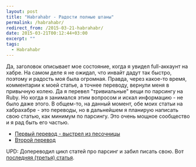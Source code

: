 ```yaml
---
layout: post
title: "Habrahabr - Радости полные штаны"
permalink: /habrahabr/
redirect_from: /2015-03-21-habrahabr/
date: 2015-03-21T00:12:44+03:00
excerpt: ""
tags:
  - Habrahabr
---
```


Да, заголовок описывает мое состояние, когда я увидел full-аккаунт на хабре. На самом деле я не ожидал, что инвайт дадут так быстро, поэтому и радость моя была огромная. Правда, через какое-то время, комментарии к моей статье, а точнее переводу, вернули меня в привычную колею. Да я перевел "тривиальные" вещи по парсингу на Ruby. Но когда я занимался этим вопросом и искал информацию - не было даже этого. В общем-то, на данный момент, обе моих статьи на хабрахабре - это переводы, но в дальнейшем я планирую написать свою статью, как минимум по парсингу. Это очень мощное сообщество и я рад быть его частью.

* <a href="http://habrahabr.ru/post/252379/" target="_blank">Первый перевод - выстрел из песочницы</a>
* <a href="http://habrahabr.ru/post/253439/" target="_blank">Второй перевод</a>

UPD: Допереводил цикл статей про парсинг и забил писать свою. Вот <a href="https://habrahabr.ru/post/262991/" target="_blank">последняя (третья) статья</a>.
